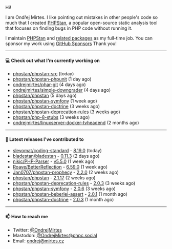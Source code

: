 Hi!

I am Ondřej Mirtes. I like pointing out mistakes in other people's code so much that I created [PHPStan](https://phpstan.org/), a popular open-source static analysis tool that focuses on finding bugs in PHP code without running it.

I maintain [PHPStan](https://github.com/phpstan/phpstan) and [related packages](https://github.com/phpstan/) as my full-time job. You can sponsor my work using [GitHub Sponsors](https://github.com/sponsors/ondrejmirtes) Thank you!

---

#### 💻 Check out what I'm currently working on

- [phpstan/phpstan-src](https://github.com/phpstan/phpstan-src) (today)
- [phpstan/phpstan-phpunit](https://github.com/phpstan/phpstan-phpunit) (1 day ago)
- [ondrejmirtes/phar-git](https://github.com/ondrejmirtes/phar-git) (4 days ago)
- [ondrejmirtes/simple-downgrader](https://github.com/ondrejmirtes/simple-downgrader) (4 days ago)
- [phpstan/phpstan](https://github.com/phpstan/phpstan) (5 days ago)
- [phpstan/phpstan-symfony](https://github.com/phpstan/phpstan-symfony) (1 week ago)
- [phpstan/phpstan-doctrine](https://github.com/phpstan/phpstan-doctrine) (3 weeks ago)
- [phpstan/phpstan-deprecation-rules](https://github.com/phpstan/phpstan-deprecation-rules) (3 weeks ago)
- [phpstan/php-8-stubs](https://github.com/phpstan/php-8-stubs) (3 weeks ago)
- [ondrejmirtes/linuxserver-docker-tvheadend](https://github.com/ondrejmirtes/linuxserver-docker-tvheadend) (2 months ago)

---

#### 🔭 Latest releases I've contributed to

- [slevomat/coding-standard](https://github.com/slevomat/coding-standard) - [8.19.0](https://github.com/slevomat/coding-standard/releases/tag/8.19.0) (today)
- [bladestan/bladestan](https://github.com/bladestan/bladestan) - [0.11.3](https://github.com/bladestan/bladestan/releases/tag/0.11.3) (2 days ago)
- [nikic/PHP-Parser](https://github.com/nikic/PHP-Parser) - [v5.5.0](https://github.com/nikic/PHP-Parser/releases/tag/v5.5.0) (1 week ago)
- [Roave/BetterReflection](https://github.com/Roave/BetterReflection) - [6.59.0](https://github.com/Roave/BetterReflection/releases/tag/6.59.0) (1 week ago)
- [Jan0707/phpstan-prophecy](https://github.com/Jan0707/phpstan-prophecy) - [2.2.0](https://github.com/Jan0707/phpstan-prophecy/releases/tag/2.2.0) (2 weeks ago)
- [phpstan/phpstan](https://github.com/phpstan/phpstan) - [2.1.17](https://github.com/phpstan/phpstan/releases/tag/2.1.17) (2 weeks ago)
- [phpstan/phpstan-deprecation-rules](https://github.com/phpstan/phpstan-deprecation-rules) - [2.0.3](https://github.com/phpstan/phpstan-deprecation-rules/releases/tag/2.0.3) (3 weeks ago)
- [phpstan/phpstan-symfony](https://github.com/phpstan/phpstan-symfony) - [2.0.6](https://github.com/phpstan/phpstan-symfony/releases/tag/2.0.6) (3 weeks ago)
- [phpstan/phpstan-beberlei-assert](https://github.com/phpstan/phpstan-beberlei-assert) - [2.0.1](https://github.com/phpstan/phpstan-beberlei-assert/releases/tag/2.0.1) (1 month ago)
- [phpstan/phpstan-doctrine](https://github.com/phpstan/phpstan-doctrine) - [2.0.3](https://github.com/phpstan/phpstan-doctrine/releases/tag/2.0.3) (1 month ago)

---

#### 📫 How to reach me

- Twitter: [@OndrejMirtes](https://twitter.com/ondrejmirtes)
- Mastodon: [@OndrejMirtes@phpc.social](https://phpc.social/@OndrejMirtes)
- Email: [ondrej@mirtes.cz](mailto:ondrej@mirtes.cz)
